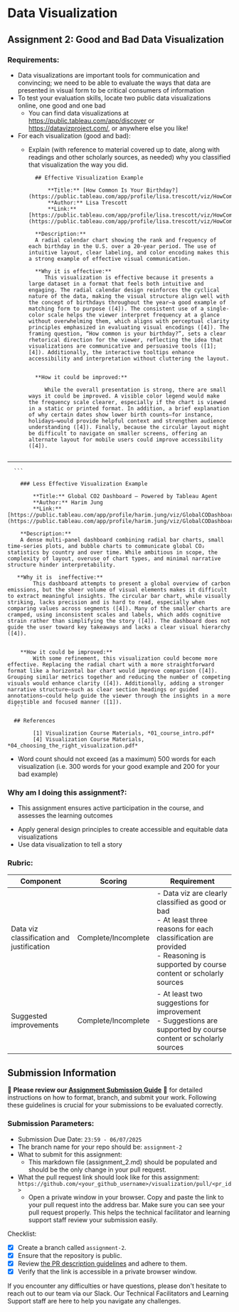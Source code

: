 # Data Visualization

## Assignment 2: Good and Bad Data Visualization

### Requirements:

- Data visualizations are important tools for communication and convincing; we need to be able to evaluate the ways that data are presented in visual form to be critical consumers of information 
- To test your evaluation skills, locate two public data visualizations online, one good and one bad  
    - You can find data visualizations at https://public.tableau.com/app/discover or https://datavizproject.com/, or anywhere else you like! 
- For each visualization (good and bad):  
    - Explain (with reference to material covered up to date, along with readings and other scholarly sources, as needed) why you classified that visualization the way you did.
 
      ```
        ## Effective Visualization Example

            **Title:** [How Common Is Your Birthday?](https://public.tableau.com/app/profile/lisa.trescott/viz/HowCommonIsYourBirthday_17222664505560/Birthday)  
            **Author:** Lisa Trescott  
            **Link:** [https://public.tableau.com/app/profile/lisa.trescott/viz/HowCommonIsYourBirthday_17222664505560/Birthday](https://public.tableau.com/app/profile/lisa.trescott/viz/HowCommonIsYourBirthday_17222664505560/Birthday)  

        **Description:**  
        A radial calendar chart showing the rank and frequency of each birthday in the U.S. over a 20-year period. The use of intuitive layout, clear labeling, and color encoding makes this a strong example of effective visual communication.

        **Why it is effective:**  
           This visualization is effective because it presents a large dataset in a format that feels both intuitive and engaging. The radial calendar design reinforces the cyclical nature of the data, making the visual structure align well with the concept of birthdays throughout the year—a good example of matching form to purpose ([4]). The consistent use of a single-color scale helps the viewer interpret frequency at a glance without overwhelming them, which aligns with perceptual clarity principles emphasized in evaluating visual encodings ([4]). The framing question, “How common is your birthday?”, sets a clear rhetorical direction for the viewer, reflecting the idea that visualizations are communicative and persuasive tools ([1]; [4]). Additionally, the interactive tooltips enhance accessibility and interpretation without cluttering the layout.


        **How it could be improved:**

           While the overall presentation is strong, there are small ways it could be improved. A visible color legend would make the frequency scale clearer, especially if the chart is viewed in a static or printed format. In addition, a brief explanation of why certain dates show lower birth counts—for instance, holidays—would provide helpful context and strengthen audience understanding ([4]). Finally, because the circular layout might be difficult to navigate on smaller screens, offering an alternate layout for mobile users could improve accessibility ([4]).


      ```
---
      ```

        ### Less Effective Visualization Example

            **Title:** Global CO2 Dashboard – Powered by Tableau Agent  
            **Author:** Harim Jung  
            **Link:** [https://public.tableau.com/app/profile/harim.jung/viz/GlobalCODashboardPoweredbyTableauAgent/TableauAgentClimateDashboard](https://public.tableau.com/app/profile/harim.jung/viz/GlobalCODashboardPoweredbyTableauAgent/TableauAgentClimateDashboard)  
        
        **Description:**  
        A dense multi-panel dashboard combining radial bar charts, small time-series plots, and bubble charts to communicate global CO₂ statistics by country and over time. While ambitious in scope, the complexity of layout, overuse of chart types, and minimal narrative structure hinder interpretability.
       
       **Why it is  ineffective:**
            This dashboard attempts to present a global overview of carbon emissions, but the sheer volume of visual elements makes it difficult to extract meaningful insights. The circular bar chart, while visually striking, lacks precision and is hard to read, especially when comparing values across segments ([4]). Many of the smaller charts are cramped, using inconsistent scales and labels, which adds cognitive strain rather than simplifying the story ([4]). The dashboard does not guide the user toward key takeaways and lacks a clear visual hierarchy ([4]).


        **How it could be improved:**
            With some refinement, this visualization could become more effective. Replacing the radial chart with a more straightforward format like a horizontal bar chart would improve comparison ([4]). Grouping similar metrics together and reducing the number of competing visuals would enhance clarity ([4]). Additionally, adding a stronger narrative structure—such as clear section headings or guided annotations—could help guide the viewer through the insights in a more digestible and focused manner ([1]).
      ```

      ## References

            [1] Visualization Course Materials, *01_course_intro.pdf*  
            [4] Visualization Course Materials, *04_choosing_the_right_visualization.pdf*  

            
        
- Word count should not exceed (as a maximum) 500 words for each visualization (i.e. 
300 words for your good example and 200 for your bad example)

### Why am I doing this assignment?:

- This assignment ensures active participation in the course, and assesses the learning outcomes
* Apply general design principles to create accessible and equitable data visualizations
* Use data visualization to tell a story

### Rubric:

| Component               | Scoring   | Requirement                                                 |
|-------------------------|-----------|-------------------------------------------------------------|
| Data viz classification and justification | Complete/Incomplete | - Data viz are clearly classified as good or bad<br />- At least three reasons for each classification are provided<br />- Reasoning is supported by course content or scholarly sources |
| Suggested improvements  | Complete/Incomplete | - At least two suggestions for improvement<br />- Suggestions are supported by course content or scholarly sources |

## Submission Information

🚨 **Please review our [Assignment Submission Guide](https://github.com/UofT-DSI/onboarding/blob/main/onboarding_documents/submissions.md)** 🚨 for detailed instructions on how to format, branch, and submit your work. Following these guidelines is crucial for your submissions to be evaluated correctly.

### Submission Parameters:
* Submission Due Date: `23:59 - 06/07/2025`
* The branch name for your repo should be: `assignment-2`
* What to submit for this assignment:
    * This markdown file (assignment_2.md) should be populated and should be the only change in your pull request.
* What the pull request link should look like for this assignment: `https://github.com/<your_github_username>/visualization/pull/<pr_id>`
    * Open a private window in your browser. Copy and paste the link to your pull request into the address bar. Make sure you can see your pull request properly. This helps the technical facilitator and learning support staff review your submission easily.

Checklist:
- [X] Create a branch called `assignment-2`.
- [X] Ensure that the repository is public.
- [X] Review [the PR description guidelines](https://github.com/UofT-DSI/onboarding/blob/main/onboarding_documents/submissions.md#guidelines-for-pull-request-descriptions) and adhere to them.
- [X] Verify that the link is accessible in a private browser window.

If you encounter any difficulties or have questions, please don't hesitate to reach out to our team via our Slack. Our Technical Facilitators and Learning Support staff are here to help you navigate any challenges.
